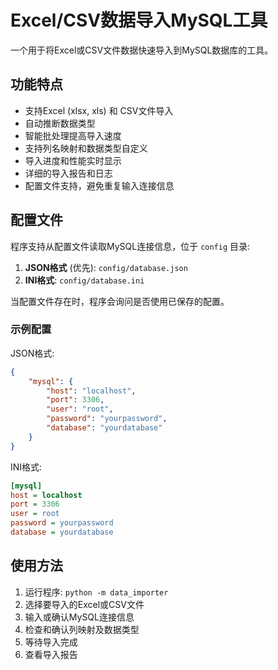 # Excel/CSV数据导入MySQL工具

一个用于将Excel或CSV文件数据快速导入到MySQL数据库的工具。

## 功能特点

- 支持Excel (xlsx, xls) 和 CSV文件导入
- 自动推断数据类型
- 智能批处理提高导入速度
- 支持列名映射和数据类型自定义
- 导入进度和性能实时显示
- 详细的导入报告和日志
- 配置文件支持，避免重复输入连接信息

## 配置文件

程序支持从配置文件读取MySQL连接信息，位于 `config` 目录:

1. **JSON格式** (优先): `config/database.json`
2. **INI格式**: `config/database.ini`

当配置文件存在时，程序会询问是否使用已保存的配置。

### 示例配置

JSON格式:
```json
{
    "mysql": {
        "host": "localhost",
        "port": 3306,
        "user": "root",
        "password": "yourpassword",
        "database": "yourdatabase"
    }
}
```

INI格式:
```ini
[mysql]
host = localhost
port = 3306
user = root
password = yourpassword
database = yourdatabase
```

## 使用方法

1. 运行程序: `python -m data_importer`
2. 选择要导入的Excel或CSV文件
3. 输入或确认MySQL连接信息
4. 检查和确认列映射及数据类型
5. 等待导入完成
6. 查看导入报告